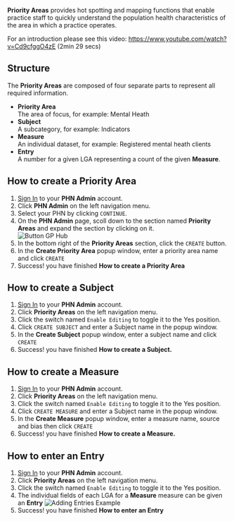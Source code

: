 **Priority Areas** provides hot spotting and mapping functions that enable practice staff to quickly understand the population health characteristics of the area in which a practice operates.

For an introduction please see this video:
<a href="https://www.youtube.com/watch?v=Cd9cfggO4zE" target="_blank">https://www.youtube.com/watch?v=Cd9cfggO4zE</a> (2min 29 secs)

## Structure

The **Priority Areas** are composed of four separate parts to represent all  required information.

- **Priority Area**  
  The area of focus, for example: Mental Heath
- **Subject**  
  A subcategory, for example: Indicators
- **Measure**  
  An individual dataset, for example: Registered mental heath clients
- **Entry**  
  A number for a given LGA representing a count of the given **Measure**.

## How to create a **Priority Area**

1. <a href="../../../members/#sign-in-to-the-phn-exchange" target="_blank">Sign In</a> to your **PHN Admin** account.
2. Click **PHN Admin** on the left navigation menu.
3. Select your PHN by clicking `CONTINUE`.
4. On the **PHN Admin** page, scoll down to the section named **Priority Areas** and expand the section by clicking on it.  
    ![Button GP Hub](../../images/btn-card-priority-areas.png)  
5. In the bottom right of the **Priority Areas** section, click the `CREATE` button.
6. In the **Create Priority Area** popup window, enter a priority area name and click `CREATE`
7. Success! you have finished **How to create a Priority Area**

## How to create a **Subject**

1. <a href="../../../members/#sign-in-to-the-phn-exchange" target="_blank">Sign In</a> to your **PHN Admin** account.
2. Click **Priority Areas** on the left navigation menu.
3. Click the switch named `Enable Editing` to toggle it to the Yes position.
4. Click `CREATE SUBJECT` and enter a Subject name in the popup window.
6. In the **Create Subject** popup window, enter a subject name and click `CREATE`
6. Success! you have finished **How to create a Subject.**


## How to create a **Measure**

1. <a href="../../../members/#sign-in-to-the-phn-exchange" target="_blank">Sign In</a> to your **PHN Admin** account.
2. Click **Priority Areas** on the left navigation menu.
3. Click the switch named `Enable Editing` to toggle it to the Yes position.
4. Click `CREATE MEASURE` and enter a Subject name in the popup window.
6. In the **Create Measure** popup window, enter a measure name, source and bias then click `CREATE`
7. Success! you have finished **How to create a Measure.**

## How to enter an **Entry**

1. <a href="../../../members/#sign-in-to-the-phn-exchange" target="_blank">Sign In</a> to your **PHN Admin** account.
2. Click **Priority Areas** on the left navigation menu.
3. Click the switch named `Enable Editing` to toggle it to the Yes position.
4. The individual fields of each LGA for a **Measure** measure can be given an **Entry**
  ![Adding Entries Example](../../images/entry-example.png)
5. Success! you have finished **How to enter an Entry**
